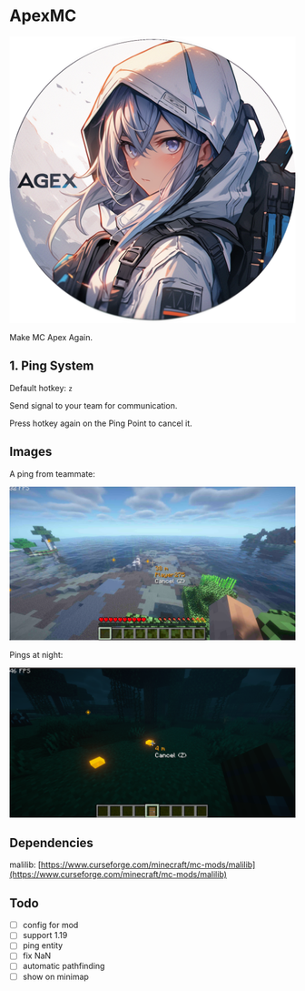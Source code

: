 # ApexMC

![icon](./src/main/resources/assets/apex_mc/icon.png)

Make MC Apex Again.

## 1. Ping System

Default hotkey: `z`

Send signal to your team for communication.

Press hotkey again on the Ping Point to cancel it.

## Images

A ping from teammate:

![pingFromTeammate](images/pingFromTeammate.png)

Pings at night:

![pingAtNight](images/pingAtNight.png)

## Dependencies

malilib: [https://www.curseforge.com/minecraft/mc-mods/malilib](https://www.curseforge.com/minecraft/mc-mods/malilib)

## Todo

- [ ] config for mod
- [ ] support 1.19
- [ ] ping entity
- [ ] fix NaN
- [ ] automatic pathfinding
- [ ] show on minimap
